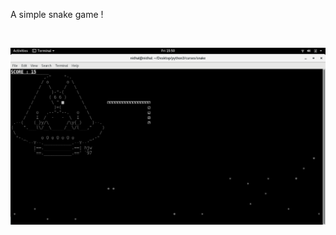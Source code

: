 

A simple snake game ! 

<br/>

<img src = "https://raw.githubusercontent.com/nidhaldring/cursesd_games/master/snake/Screenshot%20from%202019-07-12%2015-50-00.png"></img>



